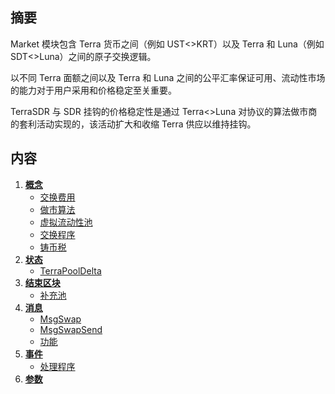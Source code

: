 ## 摘要

Market 模块包含 Terra 货币之间（例如 UST<>KRT）以及 Terra 和 Luna（例如 SDT<>Luna）之间的原子交换逻辑。

以不同 Terra 面额之间以及 Terra 和 Luna 之间的公平汇率保证可用、流动性市场的能力对于用户采用和价格稳定至关重要。

TerraSDR 与 SDR 挂钩的价格稳定性是通过 Terra<>Luna 对协议的算法做市商的套利活动实现的，该活动扩大和收缩 Terra 供应以维持挂钩。

## 内容

1. **[概念](01_concepts.md)**
    - [交换费用](01_concepts.md#Swap-Fees)
    - [做市算法](01_concepts.md#Market-Making-Algorithm)
    - [虚拟流动性池](01_concepts.md#Virtual-Liquidity-Pools)
    - [交换程序](01_concepts.md#Swap-Procedure)
    - [铸币税](01_concepts.md#铸币税)
2. **[状态](02_state.md)**
    - [TerraPoolDelta](02_state.md#TerraPoolDelta)
3. **[结束区块](03_end_block.md)**
    - [补充池](03_end_block.md#Replenish-Pool)
4. **[消息](04_messages.md)**
    - [MsgSwap](04_messages.md#MsgSwap)
    - [MsgSwapSend](04_messages.md#MsgSwapSend)
    - [功能](04_messages.md#Functions)
5. **[事件](05_events.md)**
    - [处理程序](05_events.md#Handlers)
5. **[参数](06_params.md)** 